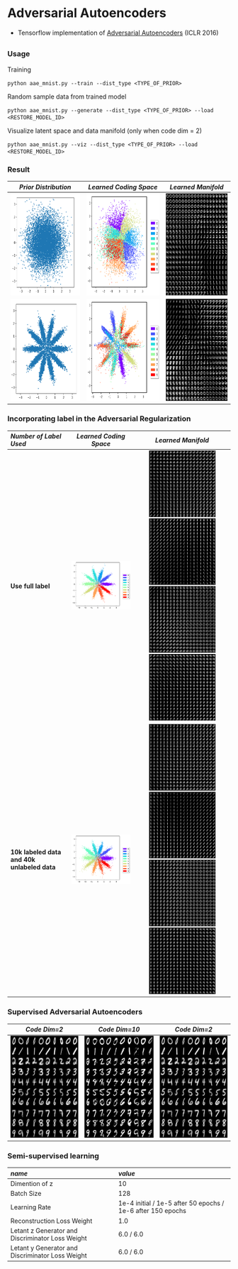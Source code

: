 # Adversarial Autoencoders

- Tensorflow implementation of [Adversarial Autoencoders](https://arxiv.org/abs/1511.05644) (ICLR 2016)

##  
### Usage
 Training

 ```
 python aae_mnist.py --train --dist_type <TYPE_OF_PRIOR>
 ```
 
 Random sample data from trained model
 ```
 python aae_mnist.py --generate --dist_type <TYPE_OF_PRIOR> --load <RESTORE_MODEL_ID>
 ```
 Visualize latent space and data manifold (only when code dim = 2) 
 ```
 python aae_mnist.py --viz --dist_type <TYPE_OF_PRIOR> --load <RESTORE_MODEL_ID>
 ```
 <!---
*name* | *command* 
:--- | :---
Training |``python aae_mnist.py --train --dist_type <TYPE_OF_PRIOR>``|
Random sample data |``python aae_mnist.py --generate --dist_type <TYPE_OF_PRIOR> --load <RESTORE_MODEL_ID>``|
Visualize latent space and data manifold (only when code dim = 2) |``python aae_mnist.py --viz --dist_type <TYPE_OF_PRIOR> --load <RESTORE_MODEL_ID>``|
Option | ``--bsize``
--->

### Result
*Prior Distribution* | *Learned Coding Space* | *Learned Manifold*
:---: | :---: | :---: |
<img src = 'figs/gaussian.png' height = '230px'> | <img src = 'figs/gaussian_latent.png' height = '230px'> | <img src = 'figs/gaussian_manifold.png' height = '230px'>
<img src = 'figs/gmm.png' height = '230px'> | <img src = 'figs/gmm_latent.png' height = '230px'> | <img src = 'figs/gmm_manifold.png' height = '230px'>

### Incorporating label in the Adversarial Regularization
*Number of Label Used* | *Learned Coding Space* | *Learned Manifold*
:--- | :---: | :---: |
**Use full label**| <img src = 'figs/gmm_full_label.png' width = '350px'> | <img src = 'figs/gmm_full_label_2.png' height = '150px'> <img src = 'figs/gmm_full_label_1.png' height = '150px'><img src = 'figs/gmm_full_label_0.png' height = '150px'> <img src = 'figs/gmm_full_label_9.png' height = '150px'>
**10k labeled data and 40k unlabeled data** | <img src = 'figs/gmm_10k_label.png' width = '350px'> | <img src = 'figs/gmm_10k_label_2.png' height = '150px'> <img src = 'figs/gmm_10k_label_1.png' height = '150px'><img src = 'figs/gmm_10k_label_0.png' height = '150px'> <img src = 'figs/gmm_10k_label_9.png' height = '150px'>

### Supervised Adversarial Autoencoders
*Code Dim=2* | *Code Dim=10* | *Code Dim=2*
:---: | :---: | :---: |
<img src = 'figs/supervise_code2.png' height = '230px'>| <img src = 'figs/supervise_code10.png' height = '230px'>| <img src = 'figs/supervise_code2.png' height = '230px'>

### Semi-supervised learning
*name* | *value* |
:---| :---|
Dimention of z | 10 |
Batch Size | 128 |
Learning Rate | 1e-4 initial / 1e-5 after 50 epochs / 1e-6 after 150 epochs
Reconstruction Loss Weight | 1.0 |
Letant z Generator and Discriminator Loss Weight | 6.0 / 6.0 |
Letant y Generator and Discriminator Loss Weight | 6.0 / 6.0 |

